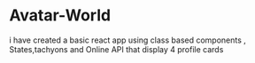 # Avatar-World
 i have created a basic react app using class based components , States,tachyons and Online API that display 4 profile cards
